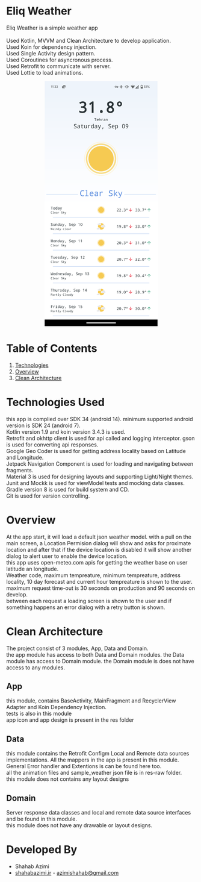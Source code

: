 # Eliq Weather

Eliq Weather is a simple weather app<br>
</br>Used Kotlin, MVVM and Clean Architecture to develop application.
</br>Used Koin for dependency injection.
</br>Used Single Activity design pattern.
</br>Used Coroutines for asyncronous process.
</br>Used Retrofit to communicate with server.
</br>Used Lottie to load animations.

<p align="center">
  <img src="Screenshot.png" width="300" />
</p>

# Table of Contents
1. [Technologies](https://github.com/ShahabGT/EliqWeather#technologies)<br>
2. [Overview](https://github.com/ShahabGT/EliqWeather#overview)<br>
3. [Clean Architecture](https://github.com/ShahabGT/EliqWeather#clean-architecture)<br>

# Technologies Used
this app is complied over SDK 34 (android 14). minimum supported android version is SDK 24 (android 7).
</br>Kotlin version 1.9 and koin version 3.4.3 is used.
</br>Retrofit and okhttp client is used for api called and logging interceptor. gson is used for converting api responses.
</br>Google Geo Coder is used for getting address locality based on Latitude and Longitude.
</br>Jetpack Navigation Component is used for loading and navigating between fragments.
</br>Material 3 is used for designing layouts and supporting Light/Night themes.
</br>Junit and Mockk is used for viewModel tests and mocking data classes.
</br>Gradle version 8 is used for build system and CD.
</br>Git is used for version controlling.

# Overview
At the app start, it will load a default json weather model. with a pull on the main screen, a Location Permision dialog will show and asks for proximate location and after that if the device location is disabled it will show another dialog to alert user to enable the device location.
</br>this app uses open-meteo.com apis for getting the weather base on user latitude an longitude.
</br>Weather code, maximum tempreature, minimum tempreature, address locality, 10 day forecast and current hour tempreature is shown to the user.
</br>maximum request time-out is 30 seconds on production and 90 seconds on develop.
</br>between each request a loading screen is shown to the user and if something happens an error dialog with a retry button is shown.

# Clean Architecture
The project consist of 3 modules, App, Data and Domain.
</br>the app module has access to both Data and Domain modules. the Data module has access to Domain module. the Domain module is does not have access to any modules.
## App
this module, contains BaseActivity, MainFragment and RecyclerView Adapter and Koin Dependency Injection.
</br>tests is also in this module
</br>app icon and app design is present in the res folder

## Data
this module contains the Retrofit Configm Local and Remote data sources implementations. All the mappers in the app is present in this module. General Error handler and Extentions is can be found here too.
</br>all the animation files and sample_weather json file is in res-raw folder.
</br>this module does not contains any layout designs

## Domain
Server response data classes and local and remote data source interfaces and be found in this module.
</br>this module does not have any drawable or layout designs.


# Developed By

* Shahab Azimi
 * [shahabazimi.ir](http://shahabazimi.ir) - <azimishahab@gmail.com>
